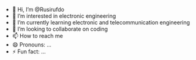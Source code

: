 - 👋 Hi, I’m @Rusirufdo
- 👀 I’m interested in electronic engineering
- 🌱 I’m currently learning electronic and telecommunication engineering
- 💞️ I’m looking to collaborate on coding
- 📫 How to reach me 
- 😄 Pronouns: ...
- ⚡ Fun fact: ...

<!---
Rusirufdo/Rusirufdo is a ✨ special ✨ repository because its `README.md` (this file) appears on your GitHub profile.
You can click the Preview link to take a look at your changes.
--->

